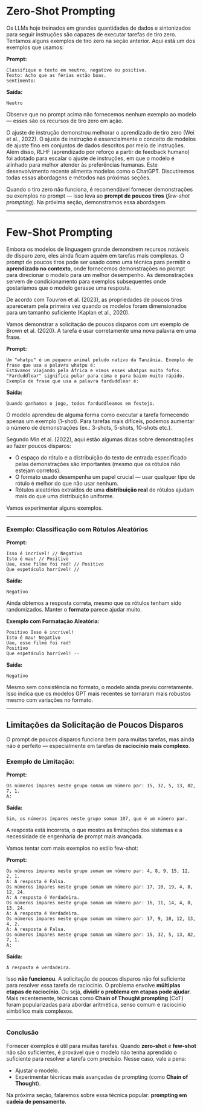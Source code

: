 # Zero-Shot Prompting

Os LLMs hoje treinados em grandes quantidades de dados e sintonizados para seguir instruções são capazes de executar tarefas de tiro zero. Tentamos alguns exemplos de tiro zero na seção anterior. Aqui está um dos exemplos que usamos:

**Prompt:**
```
Classifique o texto em neutro, negativo ou positivo.  
Texto: Acho que as férias estão boas.  
Sentimento:
```

**Saída:**
```
Neutro
```

Observe que no prompt acima não fornecemos nenhum exemplo ao modelo — esses são os recursos de tiro zero em ação.

O ajuste de instrução demonstrou melhorar o aprendizado de tiro zero (Wei et al., 2022). O ajuste de instrução é essencialmente o conceito de modelos de ajuste fino em conjuntos de dados descritos por meio de instruções. Além disso, RLHF (aprendizado por reforço a partir de feedback humano) foi adotado para escalar o ajuste de instruções, em que o modelo é alinhado para melhor atender às preferências humanas. Este desenvolvimento recente alimenta modelos como o ChatGPT. Discutiremos todas essas abordagens e métodos nas próximas seções.

Quando o tiro zero não funciona, é recomendável fornecer demonstrações ou exemplos no prompt — isso leva ao **prompt de poucos tiros** (*few-shot prompting*). Na próxima seção, demonstramos essa abordagem.

---

# Few-Shot Prompting

Embora os modelos de linguagem grande demonstrem recursos notáveis de disparo zero, eles ainda ficam aquém em tarefas mais complexas. O prompt de poucos tiros pode ser usado como uma técnica para permitir o **aprendizado no contexto**, onde fornecemos demonstrações no prompt para direcionar o modelo para um melhor desempenho. As demonstrações servem de condicionamento para exemplos subsequentes onde gostaríamos que o modelo gerasse uma resposta.

De acordo com Touvron et al. (2023), as propriedades de poucos tiros apareceram pela primeira vez quando os modelos foram dimensionados para um tamanho suficiente (Kaplan et al., 2020).

Vamos demonstrar a solicitação de poucos disparos com um exemplo de Brown et al. (2020). A tarefa é usar corretamente uma nova palavra em uma frase.

**Prompt:**
```
Um "whatpu" é um pequeno animal peludo nativo da Tanzânia. Exemplo de frase que usa a palavra whatpu é:  
Estávamos viajando pela África e vimos esses whatpus muito fofos.  
"Farduddlear" significa pular para cima e para baixo muito rápido. Exemplo de frase que usa a palavra farduddlear é:
```

**Saída:**
```
Quando ganhamos o jogo, todos farduddleamos em festejo.
```

O modelo aprendeu de alguma forma como executar a tarefa fornecendo apenas um exemplo (1-shot). Para tarefas mais difíceis, podemos aumentar o número de demonstrações (ex.: 3-shots, 5-shots, 10-shots etc.).

Segundo Min et al. (2022), aqui estão algumas dicas sobre demonstrações ao fazer poucos disparos:

- O espaço do rótulo e a distribuição do texto de entrada especificado pelas demonstrações são importantes (mesmo que os rótulos não estejam corretos).
- O formato usado desempenha um papel crucial — usar qualquer tipo de rótulo é melhor do que não usar nenhum.
- Rótulos aleatórios extraídos de uma **distribuição real** de rótulos ajudam mais do que uma distribuição uniforme.

Vamos experimentar alguns exemplos.

---

### Exemplo: Classificação com Rótulos Aleatórios

**Prompt:**
```
Isso é incrível! // Negativo  
Isto é mau! // Positivo  
Uau, esse filme foi rad! // Positivo  
Que espetáculo horrível! //
```

**Saída:**
```
Negativo
```

Ainda obtemos a resposta correta, mesmo que os rótulos tenham sido randomizados. Manter o **formato** parece ajudar muito.

**Exemplo com Formatação Aleatória:**
```
Positivo Isso é incrível!  
Isto é mau! Negativo  
Uau, esse filme foi rad!  
Positivo  
Que espetáculo horrível! --
```

**Saída:**
```
Negativo
```

Mesmo sem consistência no formato, o modelo ainda previu corretamente. Isso indica que os modelos GPT mais recentes se tornaram mais robustos mesmo com variações no formato.

---

## Limitações da Solicitação de Poucos Disparos

O prompt de poucos disparos funciona bem para muitas tarefas, mas ainda não é perfeito — especialmente em tarefas de **raciocínio mais complexo**.

### Exemplo de Limitação:

**Prompt:**
```
Os números ímpares neste grupo somam um número par: 15, 32, 5, 13, 82, 7, 1.  
A:
```

**Saída:**
```
Sim, os números ímpares neste grupo somam 107, que é um número par.
```

A resposta está incorreta, o que mostra as limitações dos sistemas e a necessidade de engenharia de prompt mais avançada.

Vamos tentar com mais exemplos no estilo few-shot:

**Prompt:**
```
Os números ímpares neste grupo somam um número par: 4, 8, 9, 15, 12, 2, 1.  
A: A resposta é Falsa.  
Os números ímpares neste grupo somam um número par: 17, 10, 19, 4, 8, 12, 24.  
A: A resposta é Verdadeira.  
Os números ímpares neste grupo somam um número par: 16, 11, 14, 4, 8, 13, 24.  
A: A resposta é Verdadeira.  
Os números ímpares neste grupo somam um número par: 17, 9, 10, 12, 13, 4, 2.  
A: A resposta é Falsa.  
Os números ímpares neste grupo somam um número par: 15, 32, 5, 13, 82, 7, 1.  
A:
```

**Saída:**
```
A resposta é verdadeira.
```

Isso **não funcionou**. A solicitação de poucos disparos não foi suficiente para resolver essa tarefa de raciocínio. O problema envolve **múltiplas etapas de raciocínio**. Ou seja, **dividir o problema em etapas pode ajudar**. Mais recentemente, técnicas como **Chain of Thought prompting** (CoT) foram popularizadas para abordar aritmética, senso comum e raciocínio simbólico mais complexos.

---

### Conclusão

Fornecer exemplos é útil para muitas tarefas. Quando **zero-shot** e **few-shot** não são suficientes, é provável que o modelo não tenha aprendido o suficiente para resolver a tarefa com precisão. Nesse caso, vale a pena:

- Ajustar o modelo.
- Experimentar técnicas mais avançadas de prompting (como **Chain of Thought**).

Na próxima seção, falaremos sobre essa técnica popular: **prompting em cadeia de pensamento**.
